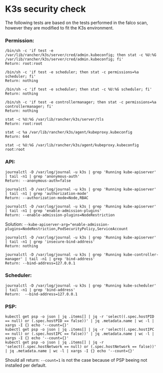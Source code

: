 # K3s security check
The following tests are based on the tests performed in the falco scan, however they are modified to fit the K3s environment.


### Permission:
```
/bin/sh -c 'if test -e /var/lib/rancher/k3s/server/cred/admin.kubeconfig; then stat -c %U:%G /var/lib/rancher/k3s/server/cred/admin.kubeconfig; fi'
Return: root:root
```
```
/bin/sh -c 'if test -e scheduler; then stat -c permissions=%a scheduler; fi'
Return: nothing
```
```
/bin/sh -c 'if test -e scheduler; then stat -c %U:%G scheduler; fi'
Return: nothing
```
```
/bin/sh -c 'if test -e controllermanager; then stat -c permissions=%a controllermanager; fi'
Return: nothing
```
```
stat -c %U:%G /var/lib/rancher/k3s/server/tls
Return: root:root
```
```
stat -c %a /var/lib/rancher/k3s/agent/kubeproxy.kubeconfig
Return: 644
```
```
stat -c %U:%G /var/lib/rancher/k3s/agent/kubeproxy.kubeconfig
root:root
```

### API:
```
journalctl -D /var/log/journal -u k3s | grep 'Running kube-apiserver' | tail -n1 | grep 'anonymous-auth'
Return: --anonymous-auth=false 
```
```
journalctl -D /var/log/journal -u k3s | grep 'Running kube-apiserver' | tail -n1 | grep 'authorization-mode'
Return: --authorization-mode=Node,RBAC 
```
```
journalctl -D /var/log/journal -u k3s | grep 'Running kube-apiserver' | tail -n1 | grep 'enable-admission-plugins'
Return: --enable-admission-plugins=NodeRestriction 
```
Solution: `--kube-apiserver-arg="enable-admission-plugins=NodeRestriction,PodSecurityPolicy,ServiceAccount`
```
journalctl -D /var/log/journal -u k3s | grep 'Running kube-apiserver' | tail -n1 | grep 'insecure-bind-address'
Return: nothing
```
```
journalctl -D /var/log/journal -u k3s | grep 'Running kube-controller-manager' | tail -n1 | grep 'bind-address'
Return: --bind-address=127.0.0.1 
```

### Scheduler:
```
journalctl -D /var/log/journal -u k3s | grep 'Running kube-scheduler' | tail -n1 | grep 'bind-address'
Return:  --bind-address=127.0.0.1
```

### PSP:
```
kubectl get psp -o json | jq .items[] | jq -r 'select((.spec.hostPID == null) or (.spec.hostPID == false))' | jq .metadata.name | wc -l | xargs -I {} echo '--count={}'
kubectl get psp -o json | jq .items[] | jq -r 'select((.spec.hostIPC == null) or (.spec.hostIPC == false))' | jq .metadata.name | wc -l | xargs -I {} echo '--count={}'
kubectl get psp -o json | jq .items[] | jq -r 'select((.spec.hostNetwork == null) or (.spec.hostNetwork == false))' | jq .metadata.name | wc -l | xargs -I {} echo '--count={}'
```
Should all return: `--count=1`
is not the case because of PSP beeing not installed per default.
